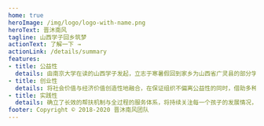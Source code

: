 ```yaml
---
home: true
heroImage: /img/logo/logo-with-name.png
heroText: 晋沐南风
tagline: 山西学子回乡筑梦
actionText: 了解一下 →
actionLink: /details/summary
features:
- title: 公益性
  details: 由南京大学在读的山西学子发起，立志于寒暑假回到家乡为山西省广灵县的部分学生提供学习、生活上的帮助。
- title: 创业性
  details: 将社会价值与经济价值创造性地融合，在保证组织不偏离公益性的同时，借助多种商业手段来实现项目组织的自我造血。
- title: 实践性
  details: 确立了长效的帮扶机制与全过程的服务体系，将持续关注每一个孩子的发展情况，采取点对点的模式为学子的生活助力
footer: Copyright © 2018-2020 晋沐南风团队
---
```

